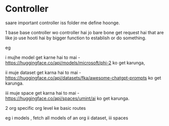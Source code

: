 # Controller 

saare important controller iss folder me define hoonge.

1 base
base controller wo controller hai jo bare bone get request hai that are like jo use hooti hai by bigger function to establish or do something.

eg 

i mujhe model get karne hai to mai - https://huggingface.co/api/models/microsoft/phi-2 ko get karunga,

ii muje dataset get karna hai to mai - https://huggingface.co/api/datasets/fka/awesome-chatgpt-prompts ko get karunga.

iii muje space get karna hai to mai - https://huggingface.co/api/spaces/umint/ai ko get karunga.

2 org specific
org level ke basic routes 


eg
i models , fetch all models of an org
ii dataset, 
iii spaces